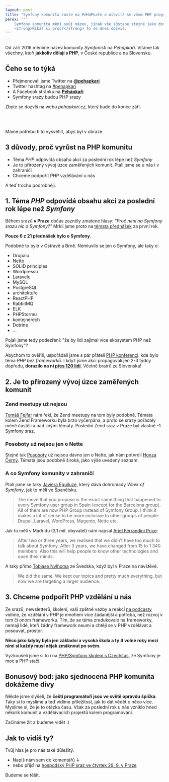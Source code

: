 ```yaml
---
layout: post
title: "Symfony komunita roste na PéHáPkaře a otevírá se všem PHP programátorům"
perex: '''
    Symfony komunita mění svůj název, jinak vše zůstane stejné jako dosud.
    <strong>Říkáš si proč?</strong> To se dnes dozvíš. 
'''
---
```


Od září 2016 měníme název komunity *Symfonisti* na *Péhápkaři*.
Vítáme tak všechny, kteří **jakkoliv dělají s PHP**, v České republice a na Slovensku.

## Čeho se to týká

- Přejmenovali jsme Twitter na **[@pehapkari](http://twitter.com/pehapkari)**
- Twitter hashtag na [#pehapkari](http://twitter.com/#pehapkari)
- A Facebook stránku na **[Péhápkaři](https://www.facebook.com/pehapkari)**
- Symfony srazy budou PHP srazy

Zbyte se dozvíš na webu *pehapkari.cz*, který bude do konce září.

<br>
<br>

Máme potřebu ti to vysvětlit, abys byl v obraze.

## 3 důvody, proč vyrůst na PHP komunitu

- Téma *PHP* odpovídá obsahu akcí za poslední rok lépe než *Symfony*
- Je to přirozený vývoj úzce zaměřených komunit. Ptali jsme se u nás i v zahraničí
- Chceme podpořit PHP vzdělávání u nás

A teď trochu podrobněji.


## 1. Téma *PHP* odpovídá obsahu akcí za poslední rok lépe než *Symfony*

Během srazů **v Praze** občas zazněly zmatené hlasy: *"Proč není na Symfony srazu nic o Symfony?"* Mrkli jsme proto na [témata přednášek](https://www.youtube.com/channel/UCTBgI1P8xIn2pp2BBHbv5mg/videos) za první rok.

**Pouze 6 z 21 přednášek bylo o Symfony**.

Podobné to bylo v Ostravě a Brně. Nemluvilo se jen o Symfony, ale taky o:
  
- Drupalu
- Nette
- SOLID principles
- Wordpressu
- Laravelu
- MySQL
- PostgreSQL
- architektuře
- ReactPHP
- RabbitMQ
- ELK
- PHPStormu
- kontejnerech
- Dotrine
- ...

Pojali jsme tedy podezření: "že by lidi zajímal více ekosystém PHP než Symfony"?

Abychom to ověřili, uspořádali jsme s pár přáteli [PHP konferenci](http://phpprague.cz).
kde bylo téma *PHP bez frameworků*. I když jsme akci propagovali jen 2-3 týdny dopředu, **dorazilo na ni [přes 120 lidí](http://srazy.info/PHPPrague/6496)**.
Včetně bratrů ze Slovenska!


## 2. Je to přirozený vývoj úzce zaměřených komunit

### Zend meetupy už nejsou

[Tomáš Fejfar](https://twitter.com/tomasfejfar) nám řekl, že Zend meetupy na tom byly podobně.
Témata kolem Zend Frameworku byla brzo vyčerpána, a proto se srazy pořádaly méně častěji a nad jinými tématy. Poslední Zend sraz v Praze byl vlastně -1. Symfony sraz.

### Posoboty už nejsou jen o Nette

Stejně tak [Posoboty](https://www.posobota.cz/) už nejsou dávno jen o Nette, jak nám potvrdil [Honza Černý](https://twitter.com/iamchemix).
Témata jsou podobně široká, jako výše uvedený seznam.

### A co Symfony komunity v zahraničí

Ptali jsme se taky [Javiera Eguiluze](https://twitter.com/javiereguiluz), který dává dohromady *Week of Symfony*, jak to měli ve Španělsku.

> The move that you propose is the exact same thing that happened to every Symfony user group in Spain (except for the Barcelona group). All of them are now PHP Group instead of Symfony Group. I think it makes a lot of sense to be more inclusive to other groups of people: Drupal, Laravel, WordPress, Magento, Nette etc.​

Jak to měli v Madridu (3,1 mil. obyvatel) nám napsal [Ariel Ferrandini Price](https://twitter.com/aferrandini): 
> After two or three years, we realised that we didn’t have too much to talk about Symfony.
> After 3 years, we have changed from 15 to 1 340 members.
> Also this will help people to know other technologies and open their minds.

A taky přímo [Tobiase Nylhoma](https://twitter.com/tobiasnyholm) ze Švédska, když byl v Praze na návštěvě.  

> We did the same. We kept our topics and pretty much everything, but now we are targeting a larger audience. 


## 3. Chceme podpořit PHP vzdělání u nás

Ze srazů, newsletterů, školení, vaší zpětné vazby a reakcí [na podcasty](http://nejenophp.cz/) vidíme, že vzdělání v PHP je mnohem více žádanější a potřeba, než rozvoj v tom či onom frameworku. Tím, že se téma zredukovalo na frameworky, nemají lidé, kteří žádný framework neumí a chtějí se v PHP vzdělávat a posouvat, prostor.

**Něco jako kdyby byla jen základní a vysoká škola a ty 4 volné roky mezi nimi si každý musí nějak zmáknout po svém.**

Vyzkoušeli jsme si to i na [PHP/Symfony školení s Czechitas](https://www.facebook.com/events/129438077476969/), že Symfony je moc a PHP stačí. 


## Bonusový bod: jako sjednocená PHP komunita dokážeme divy 

Někde jsme slyšeli, že **čeští programátoři jsou ve světě opravdu špička**. Taky si to myslíme a teď vidíme příležitost, 
jak to dát vědět o něco více. Myslíme si, že je to otázka času. Však za poslední rok u nás vzniklo hned několik komunit a vzdělávacích projektů kolem programování.

Začínáme žít a budeme vidět :)


## Jak to vidíš ty?

Tvůj hlas je pro nás také důležitý. 

- Napiš nám sem do komentářů ↓ 
- nebo přijď na [hospodský PHP sraz ve čtvrtek 29. 9. v Praze](https://www.facebook.com/events/759606430848460/)

Budeme se těšit.



